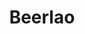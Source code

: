 ---
title: Beerlao
tags: john
image: src/files/john/Beerlao_2000.jpg
imageBase: Beerlao
alt: A woman riding in a Tuk Tuk, with a sign that says Beerlao in the background.
imageDate: March 2023
location: Luang Prabang, Laos
camera: Canon 5DS
metaDescription: A woman riding in a Tuk Tuk, with a sign that says Beerlao in the background.
---